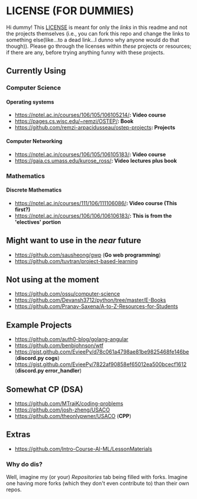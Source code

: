 # LICENSE (FOR DUMMIES)

Hi dummy! This [LICENSE](https://github.com/r3a10god/Internet-Resources/blob/main/LICENSE) is meant for only the _links_ in this readme and not the projects themselves (i.e., you can fork this repo and change the links to something else(like...to a dead link...I dunno why anyone would do that though)). Please go through the licenses within _these_ projects or resources; if there are any, before trying anything funny with these projects.

## Currently Using

### Computer Science
#### Operating systems
- <https://nptel.ac.in/courses/106/105/106105214/>**: Video course**
- <https://pages.cs.wisc.edu/~remzi/OSTEP/>**: Book**
- <https://github.com/remzi-arpacidusseau/ostep-projects>**: Projects**

#### Computer Networking
- <https://nptel.ac.in/courses/106/105/106105183/>**: Video course**
- <https://gaia.cs.umass.edu/kurose_ross/>**: Video lectures plus book**

### Mathematics
#### Discrete Mathematics
- <https://nptel.ac.in/courses/111/106/111106086/>**: Video course (This first?)** 
- <https://nptel.ac.in/courses/106/106/106106183/>**: This is from the 'electives' portion**

## Might want to use in the _near_ future

- <https://github.com/sausheong/gwp> (**Go web programming**)
- <https://github.com/tuvtran/project-based-learning>

## Not using at the moment

- <https://github.com/ossu/computer-science>
- <https://github.com/Devansh3712/python/tree/master/E-Books>
- <https://github.com/Pranav-Saxena/A-to-Z-Resources-for-Students>

## Example Projects

- <https://github.com/auth0-blog/golang-angular>
- <https://github.com/benbjohnson/wtf>
- <https://gist.github.com/EvieePy/d78c061a4798ae81be9825468fe146be> (**discord.py cogs**)
- <https://gist.github.com/EvieePy/7822af90858ef65012ea500bcecf1612> (**discord.py error_handler**)

## Somewhat CP (DSA)

- <https://github.com/MTrajK/coding-problems>
- <https://github.com/josh-zheng/USACO>
- <https://github.com/theonlypwner/USACO> (**CPP**)

## Extras

- <https://github.com/Intro-Course-AI-ML/LessonMaterials>

### Why do dis?

Well, imagine my (or your) _Repositories_ tab being filled with forks. Imagine one having more forks (which they don't even contribute to) than their own repos.
